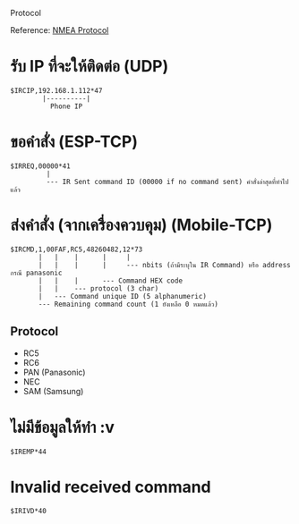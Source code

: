 Protocol

Reference: [NMEA Protocol](https://en.wikipedia.org/wiki/NMEA_0183)

# รับ IP ที่จะให้ติดต่อ (UDP)

```
$IRCIP,192.168.1.112*47
        |----------|
          Phone IP
```

# ขอคำสั่ง (ESP-TCP)
```
$IRREQ,00000*41
         |
         --- IR Sent command ID (00000 if no command sent) คำสั่งล่าสุดที่ทำไปแล้ว
```

# ส่งคำสั่ง (จากเครื่องควบคุม) (Mobile-TCP)
```
$IRCMD,1,00FAF,RC5,48260482,12*73
       |   |    |      |     |
       |   |    |      |     --- nbits (ถ้ามีระบุใน IR Command) หรือ address กรณี panasonic
       |   |    |      --- Command HEX code 
       |   |    --- protocol (3 char)
       |   --- Command unique ID (5 alphanumeric)
       --- Remaining command count (1 ยังเหลือ 0 หมดแล้ว)
```

## Protocol
- RC5
- RC6
- PAN (Panasonic)
- NEC
- SAM (Samsung)


# ไม่มีข้อมูลให้ทำ :v

```
$IREMP*44
```

# Invalid received command
```
$IRIVD*40
```